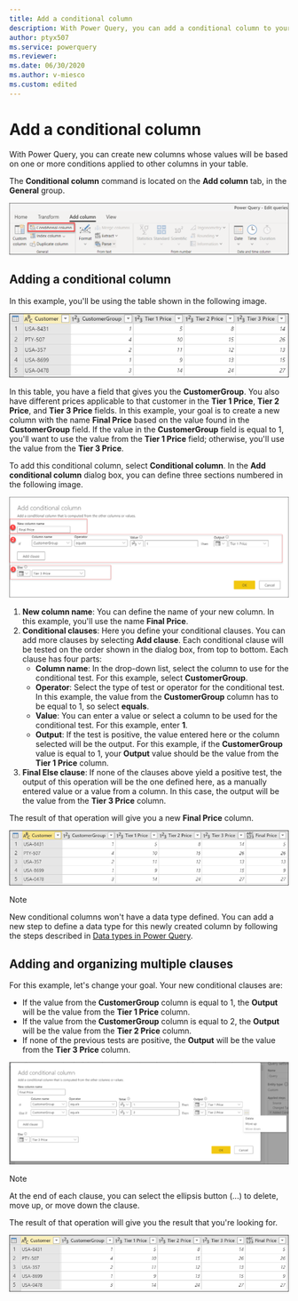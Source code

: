 ```yaml
---
title: Add a conditional column
description: With Power Query, you can add a conditional column to your query by defining IF-THEN-ELSE conditions in your query. When the conditions are fulfilled, the conditional column will automatically display the values that you specified.
author: ptyx507
ms.service: powerquery
ms.reviewer: 
ms.date: 06/30/2020
ms.author: v-miesco
ms.custom: edited
---
```


# Add a conditional column

With Power Query, you can create new columns whose values will be based on one or more conditions applied to other columns in your table.

The **Conditional column** command is located on the **Add column** tab, in the **General** group.

![Conditional column command](images/me-add-conditional-column-button.png "Conditional column command")
<!--You don't want to have just one H2. Because you do have an H3 (and just one H3) I suggest promoting it and making these two H2s parallel.-->
## Adding a conditional column

In this example<!--We've called these "examples" in most other articles.-->, you'll be using the table shown in the following image.

![Sample table](images/me-add-conditional-column-sample-table-start.png "needs detailed alt text")

In this table, you have a field that gives you the **CustomerGroup**. You also have different prices applicable to that customer in the **Tier 1 Price**, **Tier 2 Price**, and **Tier 3 Price** fields. In this example, your goal is to create a new column with the name **Final Price** based on the value found in the **CustomerGroup** field. If the value in the **CustomerGroup** field is equal to 1, you'll want to use the value from the **Tier 1 Price** field; otherwise, you'll use the value from the **Tier 3 Price**.

To add this conditional column, select **Conditional column**. In the **Add conditional column** dialog box, you can define three sections numbered in the following image.

![Simple conditional column clause](images/me-add-conditional-column-one-clause.png "needs detailed alt text")

1. **New column name**: You can define the name of your new column. In this example, you'll use the name **Final Price**.
2. **Conditional clauses**: Here you define your conditional clauses. You can add more clauses by selecting **Add clause**. Each conditional clause will be tested on the order shown in the dialog box, from top to bottom. Each clause has four parts:
   - **Column name**: In the drop-down list, select the column to use for the conditional test. For this example, select **CustomerGroup**.  
   - **Operator**: Select the type of test or operator for the conditional test. In this example, the value from the **CustomerGroup** column has to be equal to 1, so select **equals**. 
   - **Value**: You can enter a value or select a column to be used for the conditional test.  For this example, enter **1**.
   - **Output**: If the test is positive, the value entered here or the column selected will be the output. For this example, if the **CustomerGroup** value is equal to 1, your **Output** value should be the value from the **Tier 1 Price** column.
3. **Final Else clause**: If none of the clauses above yield a positive test, the output of this operation will be the one defined here, as a manually entered value or a value from a column. In this case, the output will be the value from the **Tier 3 Price** column.

The result of that operation will give you a new **Final Price** column.

![New conditional column](images/me-add-conditional-column-sample-table-mid.png "needs detailed alt text")

>[!NOTE]
> New conditional columns won't have a data type defined. You can add a new step to define a data type for this newly created column by following the steps described in [Data types in Power Query](data-types.md).

## Adding and organizing multiple clauses

For this example, let's change your goal. Your new conditional clauses are:

- If the value from the **CustomerGroup** column is equal to 1, the **Output** will be the value from the **Tier 1 Price** column.
- If the value from the **CustomerGroup** column is equal to 2, the **Output** will be the value from the **Tier 2 Price** column.
- If none of the previous tests are positive, the **Output** will be the value from the **Tier 3 Price** column.

![Multiple conditional column clauses](images/me-add-conditional-column-multiple-clauses.png "needs detailed alt text")

>[!NOTE]
>At the end of each clause, you can select the ellipsis button (...) to delete, move up, or move down the clause.

The result of that operation will give you the result that you're looking for.

![Final conditional column](images/me-add-conditional-column-sample-table-final.png "needs detailed alt text")
